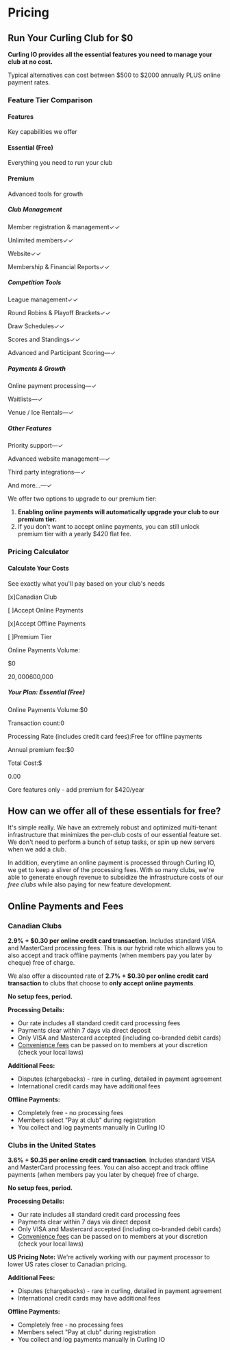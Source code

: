 # Pricing

## Run Your Curling Club for $0[​](#run-your-curling-club-for-0 "Direct link to Run Your Curling Club for $0")

**Curling IO provides all the essential features you need to manage your club at no cost.**

Typical alternatives can cost between $500 to $2000 annually PLUS online payment rates.

### Feature Tier Comparison[​](#feature-tier-comparison "Direct link to Feature Tier Comparison")

#### Features

Key capabilities we offer

#### Essential (Free)

Everything you need to run your club

#### Premium

Advanced tools for growth

##### Club Management

Member registration & management✓✓

Unlimited members✓✓

Website✓✓

Membership & Financial Reports✓✓

##### Competition Tools

League management✓✓

Round Robins & Playoff Brackets✓✓

Draw Schedules✓✓

Scores and Standings✓✓

Advanced and Participant Scoring—✓

##### Payments & Growth

Online payment processing—✓

Waitlists—✓

Venue / Ice Rentals—✓

##### Other Features

Priority support—✓

Advanced website management—✓

Third party integrations—✓

And more...—✓

We offer two options to upgrade to our premium tier:

1. **Enabling online payments will automatically upgrade your club to our premium tier.**
2. If you don't want to accept online payments, you can still unlock premium tier with a yearly $420 flat fee.

### Pricing Calculator[​](#pricing-calculator "Direct link to Pricing Calculator")

<!-- -->

#### Calculate Your Costs

See exactly what you'll pay based on your club's needs

\[x]Canadian Club

\[ ]Accept Online Payments

\[x]Accept Offline Payments

\[ ]Premium Tier

Online Payments Volume:

<!-- -->

$0

$20,000$600,000

##### Your Plan: Essential (Free)

Online Payments Volume:$0

Transaction count:0

Processing Rate (includes credit card fees):Free for offline payments

Annual premium fee:$0

Total Cost:$

<!-- -->

0.00

Core features only - add premium for $420/year

## How can we offer all of these essentials for free?[​](#how-can-we-offer-all-of-these-essentials-for-free "Direct link to How can we offer all of these essentials for free?")

It's simple really. We have an extremely robust and optimized multi-tenant infrastructure that minimizes the per-club costs of our essential feature set. We don't need to perform a bunch of setup tasks, or spin up new servers when we add a club.

In addition, everytime an online payment is processed through Curling IO, we get to keep a sliver of the processing fees. With so many clubs, we're able to generate enough revenue to subsidize the infrastructure costs of our *free clubs* while also paying for new feature development.

## Online Payments and Fees[​](#online-payments-and-fees "Direct link to Online Payments and Fees")

### Canadian Clubs[​](#canadian-clubs "Direct link to Canadian Clubs")

**2.9% + $0.30 per online credit card transaction**. Includes standard VISA and MasterCard processing fees. This is our hybrid rate which allows you to also accept and track offline payments (when members pay you later by cheque) free of charge.

We also offer a discounted rate of **2.7% + $0.30 per online credit card transaction** to clubs that choose to **only accept online payments**.

**No setup fees, period.**

**Processing Details:**

* Our rate includes all standard credit card processing fees
* Payments clear within 7 days via direct deposit
* Only VISA and Mastercard accepted (including co-branded debit cards)
* [Convenience fees](/docs/club-management/settings.md#convenience-fee--surcharge) can be passed on to members at your discretion (check your local laws)

**Additional Fees:**

* Disputes (chargebacks) - rare in curling, detailed in payment agreement
* International credit cards may have additional fees

**Offline Payments:**

* Completely free - no processing fees
* Members select "Pay at club" during registration
* You collect and log payments manually in Curling IO

### Clubs in the United States[​](#clubs-in-the-united-states "Direct link to Clubs in the United States")

**3.6% + $0.35 per online credit card transaction**. Includes standard VISA and MasterCard processing fees. You can also accept and track offline payments (when members pay you later by cheque) free of charge.

**No setup fees, period.**

**Processing Details:**

* Our rate includes all standard credit card processing fees
* Payments clear within 7 days via direct deposit
* Only VISA and Mastercard accepted (including co-branded debit cards)
* [Convenience fees](/docs/club-management/settings.md#convenience-fee--surcharge) can be passed on to members at your discretion (check your local laws)

**US Pricing Note:** We're actively working with our payment processor to lower US rates closer to Canadian pricing.

**Additional Fees:**

* Disputes (chargebacks) - rare in curling, detailed in payment agreement
* International credit cards may have additional fees

**Offline Payments:**

* Completely free - no processing fees
* Members select "Pay at club" during registration
* You collect and log payments manually in Curling IO
